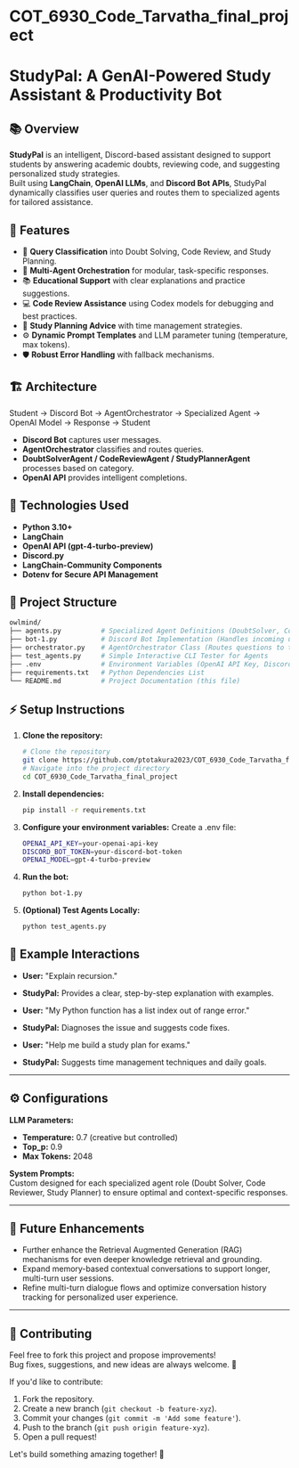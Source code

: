 # COT_6930_Code_Tarvatha_final_project
# StudyPal: A GenAI-Powered Study Assistant & Productivity Bot

## 📚 Overview
**StudyPal** is an intelligent, Discord-based assistant designed to support students by answering academic doubts, reviewing code, and suggesting personalized study strategies.  
Built using **LangChain**, **OpenAI LLMs**, and **Discord Bot APIs**, StudyPal dynamically classifies user queries and routes them to specialized agents for tailored assistance.

## 🚀 Features
- 🎯 **Query Classification** into Doubt Solving, Code Review, and Study Planning.
- 🤖 **Multi-Agent Orchestration** for modular, task-specific responses.
- 📚 **Educational Support** with clear explanations and practice suggestions.
- 💻 **Code Review Assistance** using Codex models for debugging and best practices.
- 📅 **Study Planning Advice** with time management strategies.
- ⚙️ **Dynamic Prompt Templates** and LLM parameter tuning (temperature, max tokens).
- 🛡️ **Robust Error Handling** with fallback mechanisms.

## 🏗️ Architecture
Student → Discord Bot → AgentOrchestrator → Specialized Agent → OpenAI Model → Response → Student

- **Discord Bot** captures user messages.
- **AgentOrchestrator** classifies and routes queries.
- **DoubtSolverAgent / CodeReviewAgent / StudyPlannerAgent** processes based on category.
- **OpenAI API** provides intelligent completions.

## 🔧 Technologies Used
- **Python 3.10+**
- **LangChain**
- **OpenAI API (gpt-4-turbo-preview)**
- **Discord.py**
- **LangChain-Community Components**
- **Dotenv for Secure API Management**

## 📁 Project Structure

```bash
owlmind/
├── agents.py          # Specialized Agent Definitions (DoubtSolver, CodeReview, StudyPlanner)
├── bot-1.py           # Discord Bot Implementation (Handles incoming user messages)
├── orchestrator.py    # AgentOrchestrator Class (Routes questions to the correct agent)
├── test_agents.py     # Simple Interactive CLI Tester for Agents
├── .env               # Environment Variables (OpenAI API Key, Discord Bot Token)
├── requirements.txt   # Python Dependencies List
└── README.md          # Project Documentation (this file)
```

## ⚡ Setup Instructions
1. **Clone the repository:**
   ```bash
   # Clone the repository
   git clone https://github.com/ptotakura2023/COT_6930_Code_Tarvatha_final_project.git
   # Navigate into the project directory
   cd COT_6930_Code_Tarvatha_final_project
2. **Install dependencies:**
   ```bash
   pip install -r requirements.txt
3. **Configure your environment variables:**
   Create a .env file:
   ```bash
   OPENAI_API_KEY=your-openai-api-key
   DISCORD_BOT_TOKEN=your-discord-bot-token
   OPENAI_MODEL=gpt-4-turbo-preview
4. **Run the bot:**
    ```bash
   python bot-1.py
5. **(Optional) Test Agents Locally:**
   ```bash
   python test_agents.py

## 🎯 Example Interactions
- **User:** "Explain recursion."
- **StudyPal:** Provides a clear, step-by-step explanation with examples.

- **User:** "My Python function has a list index out of range error."
- **StudyPal:** Diagnoses the issue and suggests code fixes.

- **User:** "Help me build a study plan for exams."
- **StudyPal:** Suggests time management techniques and daily goals.

---

## ⚙️ Configurations
**LLM Parameters:**
- **Temperature:** 0.7 (creative but controlled)
- **Top_p:** 0.9
- **Max Tokens:** 2048

**System Prompts:**  
Custom designed for each specialized agent role (Doubt Solver, Code Reviewer, Study Planner) to ensure optimal and context-specific responses.

---

## 🧠 Future Enhancements

- Further enhance the Retrieval Augmented Generation (RAG) mechanisms for even deeper knowledge retrieval and grounding.
- Expand memory-based contextual conversations to support longer, multi-turn user sessions.
- Refine multi-turn dialogue flows and optimize conversation history tracking for personalized user experience.


---

## 🤝 Contributing
Feel free to fork this project and propose improvements!  
Bug fixes, suggestions, and new ideas are always welcome. 🚀

If you'd like to contribute:
1. Fork the repository.
2. Create a new branch (`git checkout -b feature-xyz`).
3. Commit your changes (`git commit -m 'Add some feature'`).
4. Push to the branch (`git push origin feature-xyz`).
5. Open a pull request!

Let's build something amazing together! 💬
